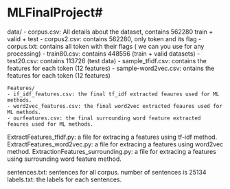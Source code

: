 # MLFinalProject#

   data/
	- corpus.csv:  All details about the dataset, contains 562280 train + valid + test
	- corpus2.csv: contains 562280, only token and its flag
	- corpus.txt: contains all token with their flags ( we can you use for any processing)
	- train80.csv: contains 448556 (train + valid datasets)
	- test20.csv: contains 113726 (test data)
	- sample_tfidf.csv: contains the features for each token (12 features)
	- sample-word2vec.csv: ontains the features for each token (12 features)


    Features/
	- if_idf_features.csv: the final tf_idf extracted feaures used for ML methods.
	- word2vec_features.csv: the final word2vec extracted feaures used for ML methods.
	- ourfeatures.csv: the final surrounding word feature extracted feaures used for ML methods.

ExtractFeatures_tfidf.py: a file for extracing a features using tf-idf method.
ExtractFeatures_word2vec.py: a file for extracing a features using word2vec method.
ExtractionFeatures_surrounding.py: a file for extracing a features using surrounding word feature method.


sentences.txt: sentences for all corpus. number of sentences is 25134
labels.txt: the labels for each sentences.
